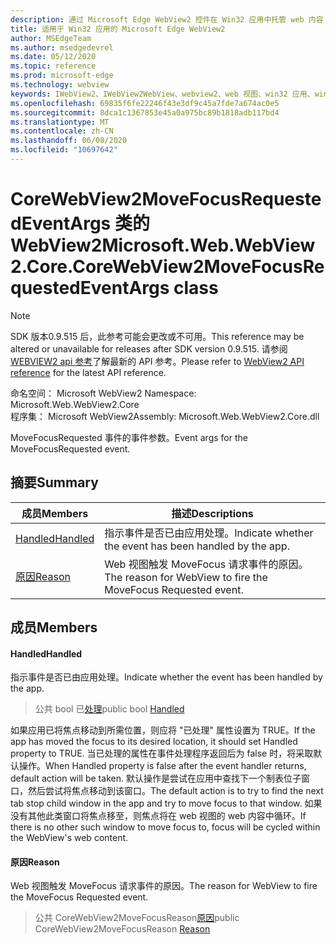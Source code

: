 ```yaml
---
description: 通过 Microsoft Edge WebView2 控件在 Win32 应用中托管 web 内容
title: 适用于 Win32 应用的 Microsoft Edge WebView2
author: MSEdgeTeam
ms.author: msedgedevrel
ms.date: 05/12/2020
ms.topic: reference
ms.prod: microsoft-edge
ms.technology: webview
keywords: IWebView2、IWebView2WebView、webview2、web 视图、win32 应用、win32、edge、ICoreWebView2、ICoreWebView2Controller、浏览器控件、边缘 html
ms.openlocfilehash: 69835f6fe22246f43e3df9c45a7fde7a674ac0e5
ms.sourcegitcommit: 8dca1c1367853e45a0a975bc89b1818adb117bd4
ms.translationtype: MT
ms.contentlocale: zh-CN
ms.lasthandoff: 06/08/2020
ms.locfileid: "10697642"
---
```

# <span data-ttu-id="439f0-104">CoreWebView2MoveFocusRequestedEventArgs 类的 WebView2</span><span class="sxs-lookup"><span data-stu-id="439f0-104">Microsoft.Web.WebView2.Core.CoreWebView2MoveFocusRequestedEventArgs class</span></span> 

> [!NOTE]
> <span data-ttu-id="439f0-105">SDK 版本0.9.515 后，此参考可能会更改或不可用。</span><span class="sxs-lookup"><span data-stu-id="439f0-105">This reference may be altered or unavailable for releases after SDK version 0.9.515.</span></span> <span data-ttu-id="439f0-106">请参阅[WEBVIEW2 api 参考](../../../webview2-api-reference.md)了解最新的 API 参考。</span><span class="sxs-lookup"><span data-stu-id="439f0-106">Please refer to [WebView2 API reference](../../../webview2-api-reference.md) for the latest API reference.</span></span>

<span data-ttu-id="439f0-107">命名空间： Microsoft WebView2 </span><span class="sxs-lookup"><span data-stu-id="439f0-107">Namespace: Microsoft.Web.WebView2.Core</span></span>\
<span data-ttu-id="439f0-108">程序集： Microsoft WebView2</span><span class="sxs-lookup"><span data-stu-id="439f0-108">Assembly: Microsoft.Web.WebView2.Core.dll</span></span>

<span data-ttu-id="439f0-109">MoveFocusRequested 事件的事件参数。</span><span class="sxs-lookup"><span data-stu-id="439f0-109">Event args for the MoveFocusRequested event.</span></span>

## <span data-ttu-id="439f0-110">摘要</span><span class="sxs-lookup"><span data-stu-id="439f0-110">Summary</span></span>

 <span data-ttu-id="439f0-111">成员</span><span class="sxs-lookup"><span data-stu-id="439f0-111">Members</span></span>                        | <span data-ttu-id="439f0-112">描述</span><span class="sxs-lookup"><span data-stu-id="439f0-112">Descriptions</span></span>
--------------------------------|---------------------------------------------
[<span data-ttu-id="439f0-113">Handled</span><span class="sxs-lookup"><span data-stu-id="439f0-113">Handled</span></span>](#handled) | <span data-ttu-id="439f0-114">指示事件是否已由应用处理。</span><span class="sxs-lookup"><span data-stu-id="439f0-114">Indicate whether the event has been handled by the app.</span></span>
[<span data-ttu-id="439f0-115">原因</span><span class="sxs-lookup"><span data-stu-id="439f0-115">Reason</span></span>](#reason) | <span data-ttu-id="439f0-116">Web 视图触发 MoveFocus 请求事件的原因。</span><span class="sxs-lookup"><span data-stu-id="439f0-116">The reason for WebView to fire the MoveFocus Requested event.</span></span>

## <span data-ttu-id="439f0-117">成员</span><span class="sxs-lookup"><span data-stu-id="439f0-117">Members</span></span>

#### <span data-ttu-id="439f0-118">Handled</span><span class="sxs-lookup"><span data-stu-id="439f0-118">Handled</span></span> 

<span data-ttu-id="439f0-119">指示事件是否已由应用处理。</span><span class="sxs-lookup"><span data-stu-id="439f0-119">Indicate whether the event has been handled by the app.</span></span>

> <span data-ttu-id="439f0-120">公共 bool 已[处理](#handled)</span><span class="sxs-lookup"><span data-stu-id="439f0-120">public bool [Handled](#handled)</span></span>

<span data-ttu-id="439f0-121">如果应用已将焦点移动到所需位置，则应将 "已处理" 属性设置为 TRUE。</span><span class="sxs-lookup"><span data-stu-id="439f0-121">If the app has moved the focus to its desired location, it should set Handled property to TRUE.</span></span> <span data-ttu-id="439f0-122">当已处理的属性在事件处理程序返回后为 false 时，将采取默认操作。</span><span class="sxs-lookup"><span data-stu-id="439f0-122">When Handled property is false after the event handler returns, default action will be taken.</span></span> <span data-ttu-id="439f0-123">默认操作是尝试在应用中查找下一个制表位子窗口，然后尝试将焦点移动到该窗口。</span><span class="sxs-lookup"><span data-stu-id="439f0-123">The default action is to try to find the next tab stop child window in the app and try to move focus to that window.</span></span> <span data-ttu-id="439f0-124">如果没有其他此类窗口将焦点移至，则焦点将在 web 视图的 web 内容中循环。</span><span class="sxs-lookup"><span data-stu-id="439f0-124">If there is no other such window to move focus to, focus will be cycled within the WebView's web content.</span></span>

#### <span data-ttu-id="439f0-125">原因</span><span class="sxs-lookup"><span data-stu-id="439f0-125">Reason</span></span> 

<span data-ttu-id="439f0-126">Web 视图触发 MoveFocus 请求事件的原因。</span><span class="sxs-lookup"><span data-stu-id="439f0-126">The reason for WebView to fire the MoveFocus Requested event.</span></span>

> <span data-ttu-id="439f0-127">公共 CoreWebView2MoveFocusReason[原因](#reason)</span><span class="sxs-lookup"><span data-stu-id="439f0-127">public CoreWebView2MoveFocusReason [Reason](#reason)</span></span>

